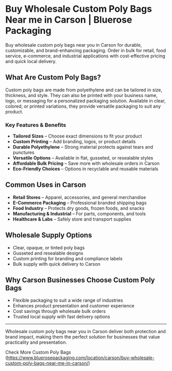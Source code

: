 # Buy Wholesale Custom Poly Bags Near me in Carson | Bluerose Packaging

Buy wholesale custom poly bags near you in Carson for durable, customizable, and brand-enhancing packaging. Order in bulk for retail, food service, e-commerce, and industrial applications with cost-effective pricing and quick local delivery.

## What Are Custom Poly Bags?

Custom poly bags are made from polyethylene and can be tailored in size, thickness, and style. They can also be printed with your business name, logo, or messaging for a personalized packaging solution. Available in clear, colored, or printed variations, they provide versatile packaging to suit any product.  

### Key Features & Benefits

- **Tailored Sizes** – Choose exact dimensions to fit your product  
- **Custom Printing** – Add branding, logos, or product details  
- **Durable Polyethylene** – Strong material protects against tears and punctures  
- **Versatile Options** – Available in flat, gusseted, or resealable styles  
- **Affordable Bulk Pricing** – Save more with wholesale orders in Carson  
- **Eco-Friendly Choices** – Options in recyclable and reusable materials  

## Common Uses in Carson

- **Retail Stores** – Apparel, accessories, and general merchandise  
- **E-Commerce Packaging** – Professional branded shipping bags  
- **Food Industry** – Protects dry goods, frozen foods, and snacks  
- **Manufacturing & Industrial** – For parts, components, and tools  
- **Healthcare & Labs** – Safely store and transport supplies  

## Wholesale Supply Options

- Clear, opaque, or tinted poly bags  
- Gusseted and resealable designs  
- Custom printing for branding and compliance labels  
- Bulk supply with quick delivery to Carson  

## Why Carson Businesses Choose Custom Poly Bags

- Flexible packaging to suit a wide range of industries  
- Enhances product presentation and customer experience  
- Cost savings through wholesale bulk orders  
- Trusted local supply with fast delivery options  

---
Wholesale custom poly bags near you in Carson deliver both protection and brand impact, making them the perfect solution for businesses that value practicality and presentation.  

Check More Custom Poly Bags (https://www.bluerosepackaging.com/location/carson/buy-wholesale-custom-poly-bags-near-me-in-carson/)

